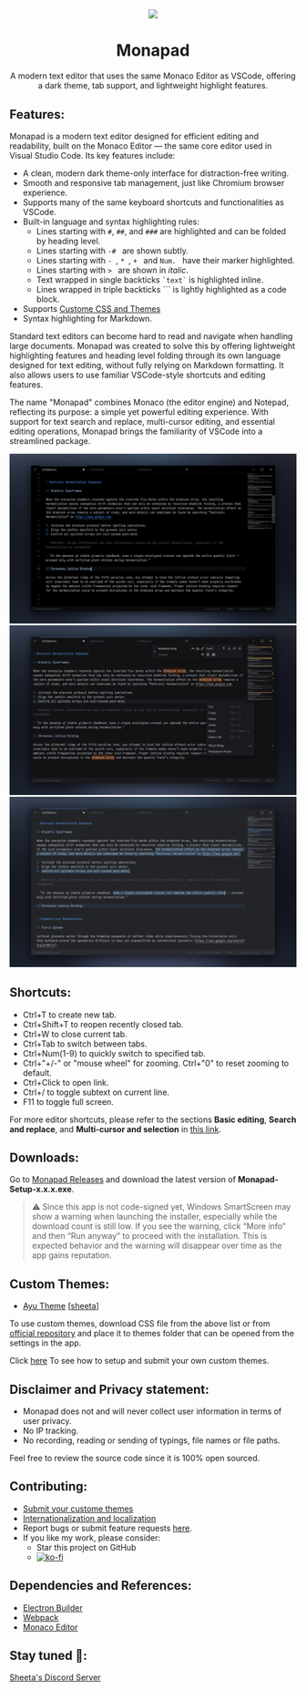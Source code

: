 <p align="center">
  <img width="128" align="center" src="icon/favicon.ico">
</p>
<h1 align="center">
  Monapad
</h1>
<p align="center">
  A modern text editor that uses the same Monaco Editor as VSCode, offering a dark theme, tab support, and lightweight highlight features.
</p>

## Features:

Monapad is a modern text editor designed for efficient editing and readability, built on the Monaco Editor — the same core editor used in Visual Studio Code. Its key features include:

- A clean, modern dark theme-only interface for distraction-free writing.
- Smooth and responsive tab management, just like Chromium browser experience.
- Supports many of the same keyboard shortcuts and functionalities as VSCode.
- Built-in language and syntax highlighting rules:
  - Lines starting with `#`, `##`, and `###` are highlighted and can be folded by heading level.
  - Lines starting with `-# ` are shown subtly.
  - Lines starting with `- `, `* `, `+ ` and `Num. ` have their marker highlighted.
  - Lines starting with `> ` are shown in _italic_.
  - Text wrapped in single backticks `` `text` `` is highlighted inline.
  - Lines wrapped in triple backticks ``` is lightly highlighted as a code block.
- Supports [Custome CSS and Themes](https://github.com/sheetau/monapad/blob/main/CUSTOMTHEME.md)
- Syntax highlighting for Markdown.

Standard text editors can become hard to read and navigate when handling large documents. Monapad was created to solve this by offering lightweight highlighting features and heading level folding through its own language designed for text editing, without fully relying on Markdown formatting. It also allows users to use familiar VSCode-style shortcuts and editing features.

The name "Monapad" combines Monaco (the editor engine) and Notepad, reflecting its purpose: a simple yet powerful editing experience. With support for text search and replace, multi-cursor editing, and essential editing operations, Monapad brings the familiarity of VSCode into a streamlined package.

![Screenshot Onyx](screenshots/monapad_ss_onyx.png?raw=true "Onyx")
![Screenshot Dark](screenshots/monapad_ss_dark.png?raw=true "Dark")
![Screenshot Ash](screenshots/monapad_ss_ash.png?raw=true "Ash")

## Shortcuts:

- Ctrl+T to create new tab.
- Ctrl+Shift+T to reopen recently closed tab.
- Ctrl+W to close current tab.
- Ctrl+Tab to switch between tabs.
- Ctrl+Num(1-9) to quickly switch to specified tab.
- Ctrl+"+/-" or "mouse wheel" for zooming. Ctrl+"0" to reset zooming to default.
- Ctrl+Click to open link.
- Ctrl+/ to toggle subtext on current line.
- F11 to toggle full screen.

For more editor shortcuts, please refer to the sections **Basic editing**, **Search and replace**, and **Multi-cursor and selection** in [this link](https://code.visualstudio.com/shortcuts/keyboard-shortcuts-windows.pdf).

## Downloads:

Go to [Monapad Releases](https://github.com/sheetau/monapad/releases) and download the latest version of **Monapad-Setup-x.x.x.exe**.

> ⚠️ Since this app is not code-signed yet, Windows SmartScreen may show a warning when launching the installer, especially while the download count is still low.
> If you see the warning, click “More info” and then “Run anyway” to proceed with the installation.
> This is expected behavior and the warning will disappear over time as the app gains reputation.

## Custom Themes:

- [Ayu Theme](https://github.com/sheetau/monapad/tree/main/customthemes/ayu/README.md) [[sheeta](https://github.com/sheetau)]

To use custom themes, download CSS file from the above list or from [official repository](https://github.com/sheetau/monapad/tree/main/customthemes) and place it to themes folder that can be opened from the settings in the app.

Click [here](https://github.com/sheetau/monapad/blob/main/CUSTOMTHEME.md) To see how to setup and submit your own custom themes.

## Disclaimer and Privacy statement:

- Monapad does not and will never collect user information in terms of user privacy.
- No IP tracking.
- No recording, reading or sending of typings, file names or file paths.

Feel free to review the source code since it is 100% open sourced.

## Contributing:

- [Submit your custome themes](https://github.com/sheetau/monapad/blob/main/CUSTOMTHEME.md)
- [Internationalization and localization](https://github.com/sheetau/monapad/blob/main/LANGUAGE.md)
- Report bugs or submit feature requests [here](https://github.com/sheetau/monapad/issues).
- If you like my work, please consider:
  - Star this project on GitHub
  - [![ko-fi](https://www.ko-fi.com/img/githubbutton_sm.svg)](https://ko-fi.com/sheeta)

## Dependencies and References:

- [Electron Builder](https://github.com/electron-userland/electron-builder)
- [Webpack](https://github.com/webpack/webpack)
- [Monaco Editor](https://github.com/microsoft/monaco-editor)

## Stay tuned 📢:

[Sheeta's Discord Server](https://discord.gg/2dXs5HwXuW)
